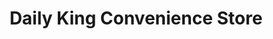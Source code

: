 ---
title: "Daily King Convenience Store"
url: /calgary/daily-king-convenience-store/
shop: convenience
---